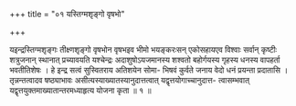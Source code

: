 +++
title = "०१ यस्तिग्मशृङ्गो वृषभो"

+++

यइन्द्रस्तिग्मशृङ्गः तीक्ष्णशृङ्गो वृषभोन वृषभइव भीमो भयङ्करःसन् एकोसहायएव विश्वाः सर्वान् कृष्टीः शत्रुजनान् स्थानात् प्रच्यावयति यश्चेन्द्रः अदाशुषोऽयजमानस्य शश्वतो बहोर्गयस्य गृहस्य धनस्य वापहर्ता भवतीतिशेषः । हे इन्द्र सत्वं सुस्वितराय अतिशयेन सोमा- भिषवं कुर्वते जनाय वेदो धनं प्रयन्ता प्रदातासि । तृन्नन्तत्वादव षष्ठ्याभावः असीत्यस्याख्यातस्यानुदात्तत्वात् यद्वृत्तयोगाच्चानुदात्त- त्वासम्भवात् यद्वृत्तयुक्तमाख्यातान्तरमध्याहृत्य योजना कृता ॥ १ ॥